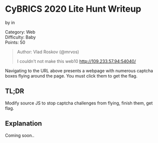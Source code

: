 # CyBRICS 2020 Lite Hunt Writeup
by in

Category: Web<br>
Difficulty: Baby<br>
Points: 50
> Author: Vlad Roskov (@mrvos)
> 
> I couldn't not make this web10
> http://109.233.57.94:54040/

Navigating to the URL above presents a webpage with numerous captcha boxes flying around the page. You must click them to get the flag.

## TL;DR
Modify source JS to stop captcha challenges from flying, finish them, get flag.

## Explanation
Coming soon..




